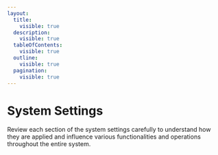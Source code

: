 ```yaml
---
layout:
  title:
    visible: true
  description:
    visible: true
  tableOfContents:
    visible: true
  outline:
    visible: true
  pagination:
    visible: true
---
```


# System Settings

Review each section of the system settings carefully to understand how they are applied and influence various functionalities and operations throughout the entire system.
